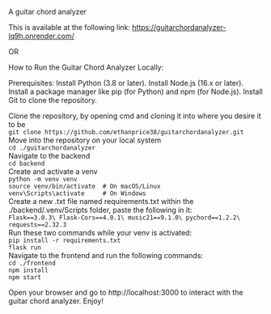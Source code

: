 A guitar chord analyzer

This is available at the following link: https://guitarchordanalyzer-lq9h.onrender.com/

OR

How to Run the Guitar Chord Analyzer Locally:

Prerequisites:
Install Python (3.8 or later).
Install Node.js (16.x or later).
Install a package manager like pip (for Python) and npm (for Node.js).
Install Git to clone the repository.

Clone the repository, by opening cmd and cloning it into where you desire it to be</br>
`git clone https://github.com/ethanprice38/guitarchordanalyzer.git`</br>
Move into the repository on your local system</br>
`cd ./guitarchordanalyzer`</br>
Navigate to the backend</br>
`cd backend`</br>
Create and activate a venv</br>
`python -m venv venv`</br>
`source venv/bin/activate  # On macOS/Linux`</br>
`venv\Scripts\activate     # On Windows`</br>
Create a new .txt file named requirements.txt within the ./backend/.venv/Scripts folder, paste the following in it:</br>
`Flask==3.0.3\ Flask-Cors==4.0.1\ music21==9.1.0\ pychord==1.2.2\ requests==2.32.3`</br>
Run these two commands while your venv is activated:</br>
`pip install -r requirements.txt`</br>
`flask run`</br>
Navigate to the frontend and run the following commands:</br>
`cd ./frontend`</br>
`npm install`</br>
`npm start`</br>

Open your browser and go to http://localhost:3000 to interact with the guitar chord analyzer. Enjoy!